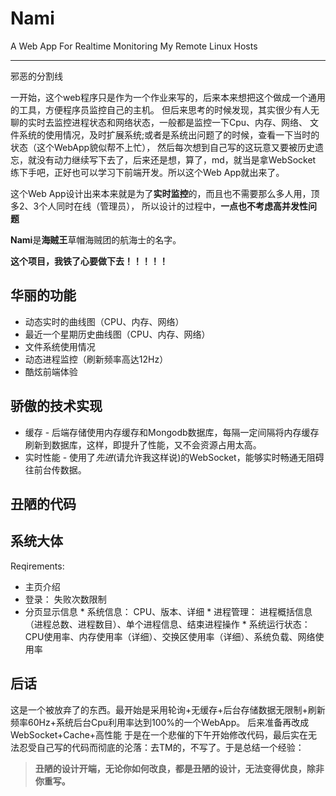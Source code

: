 Nami
====

A Web App For Realtime Monitoring My Remote Linux Hosts

-----------------------------------------------------
邪恶的分割线

一开始，这个web程序只是作为一个作业来写的，后来本来想把这个做成一个通用的工具，方便程序员监控自己的主机。
但后来思考的时候发现，其实很少有人无聊的实时去监控进程状态和网络状态，一般都是监控一下Cpu、内存、网络、
文件系统的使用情况，及时扩展系统;或者是系统出问题了的时候，查看一下当时的状态（这个WebApp貌似帮不上忙），
然后每次想到自己写的这玩意又要被历史遗忘，就没有动力继续写下去了，后来还是想，算了，md，就当是拿WebSocket
练下手吧，正好也可以学习下前端开发。所以这个Web App就出来了。

这个Web App设计出来本来就是为了**实时监控**的，而且也不需要那么多人用，顶多2、3个人同时在线（管理员），
所以设计的过程中，**一点也不考虑高并发性问题**

**Nami**是**海贼王**草帽海贼团的航海士的名字。

**这个项目，我铁了心要做下去！！！！！**

华丽的功能
----------

+ 动态实时的曲线图（CPU、内存、网络）
+ 最近一个星期历史曲线图（CPU、内存、网络）
+ 文件系统使用情况
+ 动态进程监控（刷新频率高达12Hz）
+ 酷炫前端体验

骄傲的技术实现
----------

* 缓存
      - 后端存储使用内存缓存和Mongodb数据库，每隔一定间隔将内存缓存刷新到数据库，这样，即提升了性能，又不会资源占用太高。
* 实时性能
      - 使用了*先进*(请允许我这样说)的WebSocket，能够实时畅通无阻碍往前台传数据。

丑陋的代码
----------
    

系统大体
----------

Reqirements:

- 主页介绍
- 登录： 失败次数限制
- 分页显示信息
       * 系统信息： CPU、版本、详细
       * 进程管理： 进程概括信息（进程总数、进程数目）、单个进程信息、结束进程操作
       * 系统运行状态： CPU使用率、内存使用率（详细）、交换区使用率（详细）、系统负载、网络使用率


后话
-----------
这是一个被放弃了的东西。最开始是采用轮询+无缓存+后台存储数据无限制+刷新频率60Hz+系统后台Cpu利用率达到100%的一个WebApp。
后来准备再改成WebSocket+Cache+高性能
于是在一个悲催的下午开始修改代码，最后实在无法忍受自己写的代码而彻底的沦落：去TM的，不写了。于是总结一个经验：

> **丑陋的设计开端，无论你如何改良，都是丑陋的设计，无法变得优良，除非你重写。**
